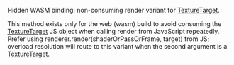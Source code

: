 Hidden WASM binding: non-consuming render variant for [TextureTarget](https://fragmentcolor.org/api/targets/texturetarget).

This method exists only for the web (wasm) build to avoid consuming the [TextureTarget](https://fragmentcolor.org/api/targets/texturetarget) JS object when calling render from JavaScript repeatedly. Prefer using renderer.render(shaderOrPassOrFrame, target) from JS; overload resolution will route to this variant when the second argument is a [TextureTarget](https://fragmentcolor.org/api/targets/texturetarget).
